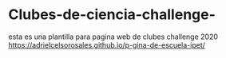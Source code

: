 # Clubes-de-ciencia-challenge-
esta es una plantilla para pagina web de clubes challenge 2020
https://adrielcelsorosales.github.io/p-gina-de-escuela-ipet/
